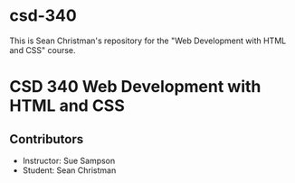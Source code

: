 # csd-340
This is Sean Christman's repository for the "Web Development with HTML and CSS" course.
<h1>CSD 340 Web Development with HTML and CSS</h1>
<h2>Contributors</h2>
<ul>
  <li>Instructor: Sue Sampson</li>
  <li>Student: Sean Christman</li>
</ul>
